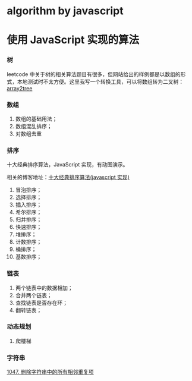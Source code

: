 # algorithm by javascript

# 使用 JavaScript 实现的算法

### 树

leetcode 中关于树的相关算法题目有很多，但网站给出的样例都是以数组的形式，本地测试时不太方便。这里我写一个转换工具，可以将数组转为二叉树：[array2tree](./tree/README.md)

### 数组

1. 数组的基础用法；
2. 数组混乱排序；
3. 对数组去重

### 排序

十大经典排序算法，JavaScript 实现，有动图演示。

相关的博客地址：[十大经典排序算法(javascript 实现)](https://www.xiabingbao.com/post/sort/javascript-10-sort.html)

1. 冒泡排序；
2. 选择排序；
3. 插入排序；
4. 希尔排序；
5. 归并排序；
6. 快速排序；
7. 堆排序；
8. 计数排序；
9. 桶排序；
10. 基数排序；

### 链表

1. 两个链表中的数据相加；
2. 合并两个链表；
3. 查找链表是否存在环；
4. 翻转链表；

### 动态规划

1. 爬楼梯

### 字符串

[1047. 删除字符串中的所有相邻重复项](./string/leetcode-1047-remove-all-adjacent-duplicates-in-string.js)
